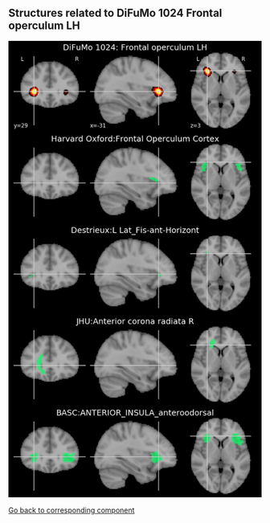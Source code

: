 


## Structures related to DiFuMo 1024 Frontal operculum LH

![482](482.jpg "Structures related to DiFuMo 1024 Frontal operculum LH")

[Go back to corresponding component](https://parietal-inria.github.io/DiFuMo/1024/html/482.html)